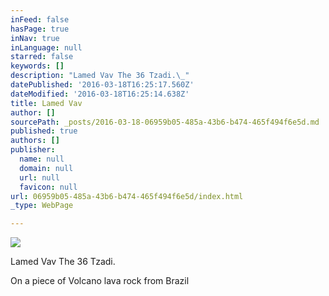 ```yaml
---
inFeed: false
hasPage: true
inNav: true
inLanguage: null
starred: false
keywords: []
description: "Lamed Vav The 36 Tzadi.\_"
datePublished: '2016-03-18T16:25:17.560Z'
dateModified: '2016-03-18T16:25:14.638Z'
title: Lamed Vav
author: []
sourcePath: _posts/2016-03-18-06959b05-485a-43b6-b474-465f494f6e5d.md
published: true
authors: []
publisher:
  name: null
  domain: null
  url: null
  favicon: null
url: 06959b05-485a-43b6-b474-465f494f6e5d/index.html
_type: WebPage

---
```

![](https://s3-us-west-2.amazonaws.com/the-grid-img/p/60c08524a2627bbe694b2959ae9e23d00cba22d5.jpg)

Lamed Vav The 36 Tzadi. 

On a piece of Volcano lava rock from Brazil